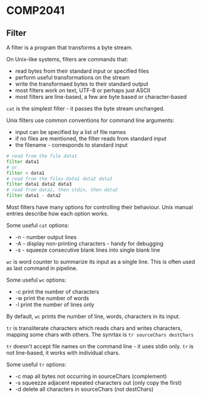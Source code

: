 # COMP2041

## Filter
A filter is a program that transforms a byte stream.

On Unix-like systems, filters are commands that:
- read bytes from their standard input or specified files
- perform useful transformations on the stream
- write the transformaed bytes to their standard output
- most filters work on text, UTF-8 or perhaps just ASCII
- most filters are line-based, a few are byte based or character-based

```cat``` is the simplest filter - it passes the byte stream unchanged.

Unix filters use common conventions for command line arguments:
- input can be specified by a list of file names
- if no files are mentioned, the filter reads from standard input
- the filename - corresponds to standard input
``` python
# read from the file data1
filter data1
# or
filter < data1
# read from the files data1 data2 data3
filter data1 data2 data3
# read from data1, then stdin, then data2
filter data1 - data2
```

Most filters have many options for controlling their behaviour. Unix manual entries describe how each option works.

Some useful ```cat``` options:
- -n - number output lines
- -A - display non-printing characters - handy for debugging
- -s - squeeze consecutive blank lines into single blank line

```wc``` is word counter to summarize its input as a single line. This is often used as last command in pipeline.

Some useful ```wc``` options:
- -c  print the number of characters
- -w  print the number of words
- -l  print the number of lines only

By default, ```wc``` prints the number of line, words, characters in its input.

```tr``` is transliterate characters which reads chars and writes characters, mapping some chars with others. The synrtax is ```tr sourceChars destChars```

```tr``` doesn't accept file names on the command line - it uses stdin only. ```tr``` is not line-based, it works with individual chars.

Some useful ```tr``` options:
- -c  map all bytes not occurring in sourceChars (complement)
- -s  squeezze adjacent repeated characters out (only copy the first)
- -d  delete all characters in sourceChars (not destChars)

